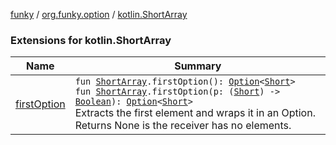 [funky](../../index.md) / [org.funky.option](../index.md) / [kotlin.ShortArray](.)

### Extensions for kotlin.ShortArray

| Name | Summary |
|---|---|
| [firstOption](first-option.md) | `fun `[`ShortArray`](https://kotlinlang.org/api/latest/jvm/stdlib/kotlin/-short-array/index.html)`.firstOption(): `[`Option`](../-option/index.md)`<`[`Short`](https://kotlinlang.org/api/latest/jvm/stdlib/kotlin/-short/index.html)`>`<br>`fun `[`ShortArray`](https://kotlinlang.org/api/latest/jvm/stdlib/kotlin/-short-array/index.html)`.firstOption(p: (`[`Short`](https://kotlinlang.org/api/latest/jvm/stdlib/kotlin/-short/index.html)`) -> `[`Boolean`](https://kotlinlang.org/api/latest/jvm/stdlib/kotlin/-boolean/index.html)`): `[`Option`](../-option/index.md)`<`[`Short`](https://kotlinlang.org/api/latest/jvm/stdlib/kotlin/-short/index.html)`>`<br>Extracts the first element and wraps it in an Option. Returns None is the receiver has no elements. |
